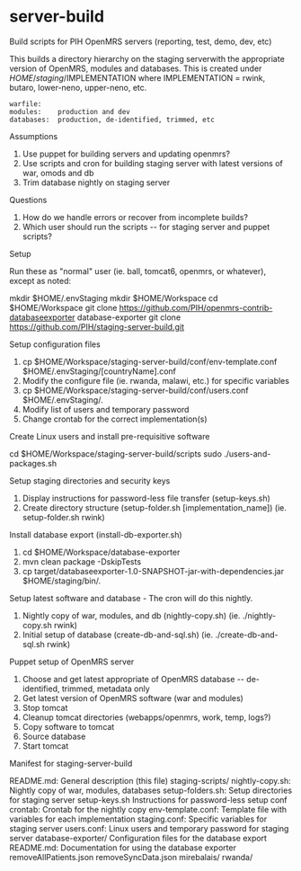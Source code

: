 server-build
===================
Build scripts for PIH OpenMRS servers (reporting, test, demo, dev, etc)

This builds a directory hierarchy on the staging serverwith the appropriate version of OpenMRS, modules and databases.  This is created under $HOME/staging/$IMPLEMENTATION where IMPLEMENTATION = rwink, butaro, lower-neno, upper-neno, etc.

	warfile:	
	modules:	production and dev
	databases:	production, de-identified, trimmed, etc

Assumptions

1. Use puppet for building servers and updating openmrs?
2. Use scripts and cron for building staging server with latest versions of war, omods and db 
3. Trim database nightly on staging server

Questions

1. How do we handle errors or recover from incomplete builds?
2. Which user should run the scripts -- for staging server and puppet scripts?

Setup

Run these as "normal" user (ie. ball, tomcat6, openmrs, or whatever), except as noted:

mkdir $HOME/.envStaging
mkdir $HOME/Workspace
cd $HOME/Workspace
git clone https://github.com/PIH/openmrs-contrib-databaseexporter database-exporter
git clone https://github.com/PIH/staging-server-build.git

Setup configuration files 

1. cp $HOME/Workspace/staging-server-build/conf/env-template.conf $HOME/.envStaging/[countryName].conf
2. Modify the configure file (ie. rwanda, malawi, etc.) for specific variables
3. cp $HOME/Workspace/staging-server-build/conf/users.conf $HOME/.envStaging/.
4. Modify list of users and temporary password
5. Change crontab for the correct implementation(s)

Create Linux users and install pre-requisitive software 

cd $HOME/Workspace/staging-server-build/scripts
sudo ./users-and-packages.sh

Setup staging directories and security keys

1. Display instructions for password-less file transfer (setup-keys.sh)
2. Create directory structure (setup-folder.sh [implementation_name]) (ie.  setup-folder.sh rwink)

Install database export (install-db-exporter.sh)

1. cd $HOME/Workspace/database-exporter
2. mvn clean package -DskipTests
3. cp target/databaseexporter-1.0-SNAPSHOT-jar-with-dependencies.jar $HOME/staging/bin/.

Setup latest software and database - The cron will do this nightly.

1. Nightly copy of war, modules, and db (nightly-copy.sh) (ie. ./nightly-copy.sh rwink)
2. Initial setup of database (create-db-and-sql.sh) (ie. ./create-db-and-sql.sh rwink)

Puppet setup of OpenMRS server

1. Choose and get latest appropriate of OpenMRS database -- de-identified, trimmed, metadata only
2. Get latest version of OpenMRS software (war and modules)
3. Stop tomcat 
4. Cleanup tomcat directories (webapps/openmrs, work, temp, logs?)
5. Copy software to tomcat
6. Source database
7. Start tomcat

Manifest for staging-server-build

README.md:				General description (this file)
staging-scripts/
  nightly-copy.sh:		Nightly copy of war, modules, databases
  setup-folders.sh:		Setup directories for staging server
  setup-keys.sh 		Instructions for password-less setup
conf
  crontab:				Crontab for the nightly copy
  env-template.conf:	Template file with variables for each implementation
  staging.conf:			Specific variables for staging server
  users.conf:			Linux users and temporary password for staging server
  database-exporter/	Configuration files for the database export
  	README.md:			Documentation for using the database exporter
  	removeAllPatients.json
  	removeSyncData.json
  	mirebalais/
  	rwanda/